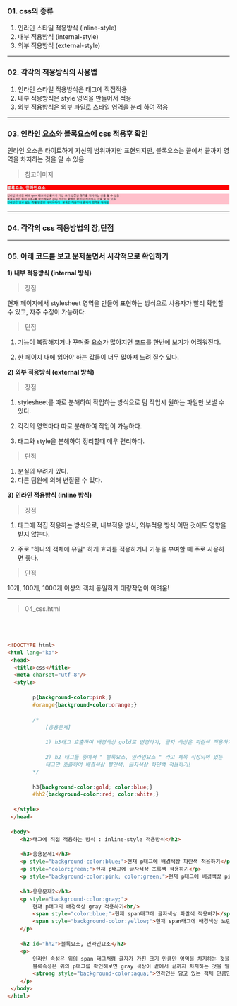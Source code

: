### 01. css의 종류

1) 인라인 스타일 적용방식 (inline-style)
2) 내부 적용방식 (internal-style)
3) 외부 적용방식 (external-style)
---

### 02. 각각의 적용방식의 사용법
1) 인라인 스타일 적용방식은 태그에 직접적용
2) 내부 적용방식은 style 영역을 만들어서 적용
3) 외부 적용방식은 외부 파일로 스타일 영역을 분리 하여 적용

---

### 03. 인라인 요소와 블록요소에 css 적용후 확인

인라인 요소은 타이트하게 자신의 범위까지만
표현되지만, 블록요소는 끝에서 끝까지 영역을
차지하는 것을 알 수 있음

> 참고이미지

![headline.html](img/inline-block-area.jpg)

---

### 04. 각각의 css 적용방법의 장,단점 



---

### 05. 아래 코드를 보고 문제풀면서 시각적으로 확인하기


**1) 내부 적용방식 (internal 방식)**

>장점

현재 페이지에서 stylesheet 영역을 만들어 표현하는 방식으로 사용자가 빨리 확인할 수 있고, 자주 수정이
가능하다.

> 단점

1. 기능이 복잡해지거나 꾸며줄 요소가 많아지면 코드를 한번에 보기가 어려워진다.

2. 한 페이지 내에 읽어야 하는 값들이 너무 많아져 느려
질수 있다.



**2) 외부 적용방식 (external 방식)**

>장점

1) stylesheet를 따로 분해하여 작업하는 방식으로 팀 작업시 원하는 파일만 보낼 수 있다.

2) 각각의 영역마다 따로 분해하여 작업이 가능하다.
3) 태그와 style을 분해하여 정리할때 매우 편리하다.

>단점

1) 분실의 우려가 있다.
2) 다른 팀원에 의해 변질될 수 있다.


**3) 인라인 적용방식 (inline 방식)**

>장점

1) 태그에 적집 적용하는 방식으로, 내부적용 방식, 외부적용 방식 어떤 것에도 영향을 받지 않는다.

2) 주로 "하나의 객체에 유일" 하게 효과를 적용하거나 기능을 부여할 때 주로 사용하면 좋다.

> 단점

10개, 100개, 1000개 이상의 객체 동일하게 대량작업이 어려움!

---

> 04_css.html

```html



<!DOCTYPE html>
<html lang="ko">
 <head>
  <title>css</title>
  <meta charset="utf-8"/>
  <style>

		p{background-color:pink;}
		#orange{background-color:orange;}

		/*
			[응용문제]

			1) h3태그 호출하여 배경색상 gold로 변경하기, 글자 색상은 파란색 적용하기

			2) h2 태그들 중에서 " 블록요소, 인라인요소 " 라고 제목 작성되어 있는 
			태그만 호출하여 배경색상 빨간색, 글자색상 하얀색 적용하기!
		*/

		h3{background-color:gold; color:blue;}
		#hh2{background-color:red; color:white;}

  </style>
 </head>

 <body>
	<h2>태그에 직접 적용하는 방식 : inline-style 적용방식</h2>

	<h3>응용문제1</h3>
	<p style="background-color:blue;">현재 p태그에 배경색상 파란색 적용하기</p>
	<p style="color:green;">현재 p태그에 글자색상 초록색 적용하기</p>
	<p style="background-color:pink; color:green;">현재 p태그에 배경색상 pink, 글자 색상 초록색 적용하기</p>

	<h3>응용문제2</h3>
	<p style="background-color:gray;">
		현재 p태그의 배경색상 gray 적용하기<br/>
		<span style="color:blue;">현재 span태그에 글자색상 파란색 적용하기</span><br/>
		<span style="background-color:yellow;">현재 span태그에 배경색상 노란색 적용하기</span>
	</p>

	<h2 id="hh2">블록요소, 인라인요소</h2>
	<p>
		인라인 속성은 위의 span 태그처럼 글자가 가진 크기 만큼만 영역을 차지하는 것을 알 수 있음<br/>
		블록속성은 위의 p태그를 확인해보면 gray 색상이 끝에서 끝까지 차지하는 것을 알 수 있음<br/>
		<strong style="background-color:aqua;">인라인은 담고 있는 객체 만큼만 타이트하게 , 블록은 처음부터 끝까지 영역을 차지함</strong>
	</p>
 </body>
</html>

```